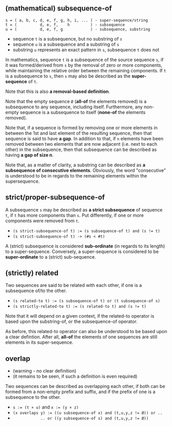 
<!-- ======================================================================= -->
## (mathematical) subsequence-of

```
s = ( a, b, c, d, e, f, g, h, i, ... ) - super-sequence/string
t = (          d, e, f,    h         ) - subsequence
u = (          d, e, f, g            ) - subsequence, substring
```

* sequence `t` is a subsequence, but no substring of `s`
* sequence `u` is a subsequence and a substring of `s`
* substring `u` represents an exact pattern in `s`, subsequence `t` does not

In mathematics, sequence `t` is a subsequence of the source sequence `s`, if
it was formed/derived from `s` by the removal of zero or more components, while
maintaining the relative order between the remaining components. If `t` is a
subsequence to `s`, then `s` may also be described as the **super-sequence**
of `t`.

Note that this is also **a removal-based definition**.

Note that the empty sequence `Ø` (**all-of** the elements removed) is a
subsequence to any sequence, including itself. Furthermore, any non-empty
sequence is a subsequence to itself (**none-of** the elements removed).

Note that, if a sequence is formed by removing one or more elements in between
the 1st and last element of the resulting sequence, then that sequence is said
to have **a gap**. In addition to that, if `n` elements have been removed between
two elements that are now adjacent (i.e. next to each other) in the subsequence,
then that subsequence can be described as having **a gap of size n**.

Note that, as a matter of clarity, a substring can be described as
**a subsequence of consecutive elements**. Obviously, the word "consecutive" is
understood to be in regards to the remaining elements within the supersequence.

<!-- ======================================================================= -->
## strict/proper-subsequence-of

A subsequence `s` may be described as **a strict subsequence** of sequence `t`,
if `t` has more components than `s`. Put differently, if one or more components
were removed from `t`.

* `(s strict-subsequence-of t) := (s subsequence-of t) and (s != t)`
* `(s strict-subsequence-of t) -> (#s < #t)`

A (strict) subsequence is considered **sub-ordinate** (in regards to its length)
to a super-sequence. Conversely, a super-sequence is considered to be
**super-ordinate** to a (strict) sub-sequence.

<!-- ======================================================================= -->
## (strictly) related

Two sequences are said to be related with each other, if one is a subsequence
of/to the other.

* `(s related-to t) := (s subsequence-of t) or (t subsequence-of s)`
* `(s strictly-related-to t) := (s related-to t) and (s != t)`

Note that it will depend on a given context, if the related-to operator is
based upon the substring-of, or the subsequence-of operator.

As before, this related-to operator can also be understood to be based upon
a clear defintion. After all, **all-of** the elements of one sequences are
still elements in its super-sequence.

<!-- ======================================================================= -->
## overlap

- (warning - no clear definition)
- (it remains to be seen, if such a definition is even required)

Two sequences can be described as overlapping each other, if both can be formed
from a non-empty prefix and suffix, and if the prefix of one is a subsequence
to the other.

* `s := (t × u)` and `x := (y × z)`
* `(x overlaps y) := ((u subsequence-of x) and (t,u,y,z != Ø)) or ..`
* `            .. or ((y subsequence-of s) and (t,u,y,z != Ø))`
